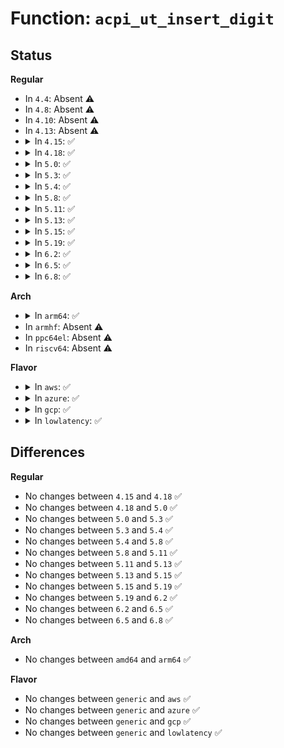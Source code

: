 # Function: <code>acpi_ut_insert_digit</code>

## Status
<b>Regular</b>
<ul>
<li>
In <code>4.4</code>: Absent ⚠️
</li>
<li>
In <code>4.8</code>: Absent ⚠️
</li>
<li>
In <code>4.10</code>: Absent ⚠️
</li>
<li>
In <code>4.13</code>: Absent ⚠️
</li>
<li>
<details>
<summary>In <code>4.15</code>: ✅</summary>

```c
acpi_status acpi_ut_insert_digit(u64 *accumulated_value, u32 base, int ascii_digit);
```

**Collision:** Unique Static

**Inline:** No

**Transformation:** False

**Instances:**

```
In drivers/acpi/acpica/utstrsuppt.c (ffffffff81586e43)
Location: drivers/acpi/acpica/utstrsuppt.c:333
Inline: False
Direct callers:
  - drivers/acpi/acpica/utstrsuppt.c:acpi_ut_convert_hex_string
  - drivers/acpi/acpica/utstrsuppt.c:acpi_ut_convert_decimal_string
  - drivers/acpi/acpica/utstrsuppt.c:acpi_ut_convert_octal_string
```
**Symbols:**

```
ffffffff81586e43-ffffffff81586f11: acpi_ut_insert_digit (STB_LOCAL)
```
</details>
</li>
<li>
<details>
<summary>In <code>4.18</code>: ✅</summary>

```c
acpi_status acpi_ut_insert_digit(u64 *accumulated_value, u32 base, int ascii_digit);
```

**Collision:** Unique Static

**Inline:** No

**Transformation:** False

**Instances:**

```
In drivers/acpi/acpica/utstrsuppt.c (ffffffff815bdfec)
Location: drivers/acpi/acpica/utstrsuppt.c:296
Inline: False
Direct callers:
  - drivers/acpi/acpica/utstrsuppt.c:acpi_ut_convert_hex_string
  - drivers/acpi/acpica/utstrsuppt.c:acpi_ut_convert_decimal_string
  - drivers/acpi/acpica/utstrsuppt.c:acpi_ut_convert_octal_string
```
**Symbols:**

```
ffffffff815bdfec-ffffffff815be0b6: acpi_ut_insert_digit (STB_LOCAL)
```
</details>
</li>
<li>
<details>
<summary>In <code>5.0</code>: ✅</summary>

```c
acpi_status acpi_ut_insert_digit(u64 *accumulated_value, u32 base, int ascii_digit);
```

**Collision:** Unique Static

**Inline:** No

**Transformation:** False

**Instances:**

```
In drivers/acpi/acpica/utstrsuppt.c (ffffffff815d7437)
Location: drivers/acpi/acpica/utstrsuppt.c:316
Inline: False
Direct callers:
  - drivers/acpi/acpica/utstrsuppt.c:acpi_ut_convert_hex_string
  - drivers/acpi/acpica/utstrsuppt.c:acpi_ut_convert_decimal_string
  - drivers/acpi/acpica/utstrsuppt.c:acpi_ut_convert_octal_string
```
**Symbols:**

```
ffffffff815d7437-ffffffff815d7501: acpi_ut_insert_digit (STB_LOCAL)
```
</details>
</li>
<li>
<details>
<summary>In <code>5.3</code>: ✅</summary>

```c
acpi_status acpi_ut_insert_digit(u64 *accumulated_value, u32 base, int ascii_digit);
```

**Collision:** Unique Static

**Inline:** No

**Transformation:** False

**Instances:**

```
In drivers/acpi/acpica/utstrsuppt.c (ffffffff81608e26)
Location: drivers/acpi/acpica/utstrsuppt.c:316
Inline: False
Direct callers:
  - drivers/acpi/acpica/utstrsuppt.c:acpi_ut_convert_hex_string
  - drivers/acpi/acpica/utstrsuppt.c:acpi_ut_convert_decimal_string
  - drivers/acpi/acpica/utstrsuppt.c:acpi_ut_convert_octal_string
```
**Symbols:**

```
ffffffff81608e26-ffffffff81608efd: acpi_ut_insert_digit (STB_LOCAL)
```
</details>
</li>
<li>
<details>
<summary>In <code>5.4</code>: ✅</summary>

```c
acpi_status acpi_ut_insert_digit(u64 *accumulated_value, u32 base, int ascii_digit);
```

**Collision:** Unique Static

**Inline:** No

**Transformation:** False

**Instances:**

```
In drivers/acpi/acpica/utstrsuppt.c (ffffffff8162a2cb)
Location: drivers/acpi/acpica/utstrsuppt.c:316
Inline: False
Direct callers:
  - drivers/acpi/acpica/utstrsuppt.c:acpi_ut_convert_hex_string
  - drivers/acpi/acpica/utstrsuppt.c:acpi_ut_convert_decimal_string
  - drivers/acpi/acpica/utstrsuppt.c:acpi_ut_convert_octal_string
```
**Symbols:**

```
ffffffff8162a2cb-ffffffff8162a3a2: acpi_ut_insert_digit (STB_LOCAL)
```
</details>
</li>
<li>
<details>
<summary>In <code>5.8</code>: ✅</summary>

```c
acpi_status acpi_ut_insert_digit(u64 *accumulated_value, u32 base, int ascii_digit);
```

**Collision:** Unique Static

**Inline:** No

**Transformation:** False

**Instances:**

```
In drivers/acpi/acpica/utstrsuppt.c (ffffffff816d6aaa)
Location: drivers/acpi/acpica/utstrsuppt.c:316
Inline: False
Direct callers:
  - drivers/acpi/acpica/utstrsuppt.c:acpi_ut_convert_hex_string
  - drivers/acpi/acpica/utstrsuppt.c:acpi_ut_convert_decimal_string
  - drivers/acpi/acpica/utstrsuppt.c:acpi_ut_convert_octal_string
```
**Symbols:**

```
ffffffff816d6aaa-ffffffff816d6b7b: acpi_ut_insert_digit (STB_LOCAL)
```
</details>
</li>
<li>
<details>
<summary>In <code>5.11</code>: ✅</summary>

```c
acpi_status acpi_ut_insert_digit(u64 *accumulated_value, u32 base, int ascii_digit);
```

**Collision:** Unique Static

**Inline:** No

**Transformation:** False

**Instances:**

```
In drivers/acpi/acpica/utstrsuppt.c (ffffffff816f4a55)
Location: drivers/acpi/acpica/utstrsuppt.c:331
Inline: False
Direct callers:
  - drivers/acpi/acpica/utstrsuppt.c:acpi_ut_convert_hex_string
  - drivers/acpi/acpica/utstrsuppt.c:acpi_ut_convert_decimal_string
  - drivers/acpi/acpica/utstrsuppt.c:acpi_ut_convert_octal_string
```
**Symbols:**

```
ffffffff816f4a55-ffffffff816f4b26: acpi_ut_insert_digit (STB_LOCAL)
```
</details>
</li>
<li>
<details>
<summary>In <code>5.13</code>: ✅</summary>

```c
acpi_status acpi_ut_insert_digit(u64 *accumulated_value, u32 base, int ascii_digit);
```

**Collision:** Unique Static

**Inline:** No

**Transformation:** False

**Instances:**

```
In drivers/acpi/acpica/utstrsuppt.c (ffffffff816d68f5)
Location: drivers/acpi/acpica/utstrsuppt.c:331
Inline: False
Direct callers:
  - drivers/acpi/acpica/utstrsuppt.c:acpi_ut_convert_hex_string
  - drivers/acpi/acpica/utstrsuppt.c:acpi_ut_convert_decimal_string
  - drivers/acpi/acpica/utstrsuppt.c:acpi_ut_convert_octal_string
```
**Symbols:**

```
ffffffff816d68f5-ffffffff816d69c3: acpi_ut_insert_digit (STB_LOCAL)
```
</details>
</li>
<li>
<details>
<summary>In <code>5.15</code>: ✅</summary>

```c
acpi_status acpi_ut_insert_digit(u64 *accumulated_value, u32 base, int ascii_digit);
```

**Collision:** Unique Static

**Inline:** No

**Transformation:** False

**Instances:**

```
In drivers/acpi/acpica/utstrsuppt.c (ffffffff8174e461)
Location: drivers/acpi/acpica/utstrsuppt.c:331
Inline: False
Direct callers:
  - drivers/acpi/acpica/utstrsuppt.c:acpi_ut_convert_hex_string
  - drivers/acpi/acpica/utstrsuppt.c:acpi_ut_convert_decimal_string
  - drivers/acpi/acpica/utstrsuppt.c:acpi_ut_convert_octal_string
```
**Symbols:**

```
ffffffff8174e461-ffffffff8174e52f: acpi_ut_insert_digit (STB_LOCAL)
```
</details>
</li>
<li>
<details>
<summary>In <code>5.19</code>: ✅</summary>

```c
acpi_status acpi_ut_insert_digit(u64 *accumulated_value, u32 base, int ascii_digit);
```

**Collision:** Unique Static

**Inline:** No

**Transformation:** False

**Instances:**

```
In drivers/acpi/acpica/utstrsuppt.c (ffffffff81880d1e)
Location: drivers/acpi/acpica/utstrsuppt.c:331
Inline: False
Direct callers:
  - drivers/acpi/acpica/utstrsuppt.c:acpi_ut_convert_hex_string
  - drivers/acpi/acpica/utstrsuppt.c:acpi_ut_convert_decimal_string
  - drivers/acpi/acpica/utstrsuppt.c:acpi_ut_convert_octal_string
```
**Symbols:**

```
ffffffff81880d1e-ffffffff81880df9: acpi_ut_insert_digit (STB_LOCAL)
```
</details>
</li>
<li>
<details>
<summary>In <code>6.2</code>: ✅</summary>

```c
acpi_status acpi_ut_insert_digit(u64 *accumulated_value, u32 base, int ascii_digit);
```

**Collision:** Unique Static

**Inline:** No

**Transformation:** False

**Instances:**

```
In drivers/acpi/acpica/utstrsuppt.c (ffffffff819c53d0)
Location: drivers/acpi/acpica/utstrsuppt.c:331
Inline: False
Direct callers:
  - drivers/acpi/acpica/utstrsuppt.c:acpi_ut_convert_hex_string
  - drivers/acpi/acpica/utstrsuppt.c:acpi_ut_convert_decimal_string
  - drivers/acpi/acpica/utstrsuppt.c:acpi_ut_convert_octal_string
```
**Symbols:**

```
ffffffff819c53d0-ffffffff819c54b5: acpi_ut_insert_digit (STB_LOCAL)
```
</details>
</li>
<li>
<details>
<summary>In <code>6.5</code>: ✅</summary>

```c
acpi_status acpi_ut_insert_digit(u64 *accumulated_value, u32 base, int ascii_digit);
```

**Collision:** Unique Static

**Inline:** No

**Transformation:** False

**Instances:**

```
In drivers/acpi/acpica/utstrsuppt.c (ffffffff81a0c7d0)
Location: drivers/acpi/acpica/utstrsuppt.c:331
Inline: False
Direct callers:
  - drivers/acpi/acpica/utstrsuppt.c:acpi_ut_convert_hex_string
  - drivers/acpi/acpica/utstrsuppt.c:acpi_ut_convert_decimal_string
  - drivers/acpi/acpica/utstrsuppt.c:acpi_ut_convert_octal_string
```
**Symbols:**

```
ffffffff81a0c7d0-ffffffff81a0c8b5: acpi_ut_insert_digit (STB_LOCAL)
```
</details>
</li>
<li>
<details>
<summary>In <code>6.8</code>: ✅</summary>

```c
acpi_status acpi_ut_insert_digit(u64 *accumulated_value, u32 base, int ascii_digit);
```

**Collision:** Unique Static

**Inline:** No

**Transformation:** False

**Instances:**

```
In drivers/acpi/acpica/utstrsuppt.c (ffffffff81a577a0)
Location: drivers/acpi/acpica/utstrsuppt.c:331
Inline: False
Direct callers:
  - drivers/acpi/acpica/utstrsuppt.c:acpi_ut_convert_hex_string
  - drivers/acpi/acpica/utstrsuppt.c:acpi_ut_convert_decimal_string
  - drivers/acpi/acpica/utstrsuppt.c:acpi_ut_convert_octal_string
```
**Symbols:**

```
ffffffff81a577a0-ffffffff81a57885: acpi_ut_insert_digit (STB_LOCAL)
```
</details>
</li>
</ul>
<b>Arch</b>
<ul>
<li>
<details>
<summary>In <code>arm64</code>: ✅</summary>

```c
acpi_status acpi_ut_insert_digit(u64 *accumulated_value, u32 base, int ascii_digit);
```

**Collision:** Unique Static

**Inline:** No

**Transformation:** False

**Instances:**

```
In drivers/acpi/acpica/utstrsuppt.c (ffff80001079e974)
Location: drivers/acpi/acpica/utstrsuppt.c:316
Inline: False
Direct callers:
  - drivers/acpi/acpica/utstrsuppt.c:acpi_ut_convert_hex_string
  - drivers/acpi/acpica/utstrsuppt.c:acpi_ut_convert_decimal_string
  - drivers/acpi/acpica/utstrsuppt.c:acpi_ut_convert_octal_string
```
**Symbols:**

```
ffff80001079e974-ffff80001079ea68: acpi_ut_insert_digit (STB_LOCAL)
```
</details>
</li>
<li>
In <code>armhf</code>: Absent ⚠️
</li>
<li>
In <code>ppc64el</code>: Absent ⚠️
</li>
<li>
In <code>riscv64</code>: Absent ⚠️
</li>
</ul>
<b>Flavor</b>
<ul>
<li>
<details>
<summary>In <code>aws</code>: ✅</summary>

```c
acpi_status acpi_ut_insert_digit(u64 *accumulated_value, u32 base, int ascii_digit);
```

**Collision:** Unique Static

**Inline:** No

**Transformation:** False

**Instances:**

```
In drivers/acpi/acpica/utstrsuppt.c (ffffffff816013b5)
Location: drivers/acpi/acpica/utstrsuppt.c:316
Inline: False
Direct callers:
  - drivers/acpi/acpica/utstrsuppt.c:acpi_ut_convert_hex_string
  - drivers/acpi/acpica/utstrsuppt.c:acpi_ut_convert_decimal_string
  - drivers/acpi/acpica/utstrsuppt.c:acpi_ut_convert_octal_string
```
**Symbols:**

```
ffffffff816013b5-ffffffff8160148c: acpi_ut_insert_digit (STB_LOCAL)
```
</details>
</li>
<li>
<details>
<summary>In <code>azure</code>: ✅</summary>

```c
acpi_status acpi_ut_insert_digit(u64 *accumulated_value, u32 base, int ascii_digit);
```

**Collision:** Unique Static

**Inline:** No

**Transformation:** False

**Instances:**

```
In drivers/acpi/acpica/utstrsuppt.c (ffffffff815ec870)
Location: drivers/acpi/acpica/utstrsuppt.c:316
Inline: False
Direct callers:
  - drivers/acpi/acpica/utstrsuppt.c:acpi_ut_convert_hex_string
  - drivers/acpi/acpica/utstrsuppt.c:acpi_ut_convert_decimal_string
  - drivers/acpi/acpica/utstrsuppt.c:acpi_ut_convert_octal_string
```
**Symbols:**

```
ffffffff815ec870-ffffffff815ec947: acpi_ut_insert_digit (STB_LOCAL)
```
</details>
</li>
<li>
<details>
<summary>In <code>gcp</code>: ✅</summary>

```c
acpi_status acpi_ut_insert_digit(u64 *accumulated_value, u32 base, int ascii_digit);
```

**Collision:** Unique Static

**Inline:** No

**Transformation:** False

**Instances:**

```
In drivers/acpi/acpica/utstrsuppt.c (ffffffff8161e5ab)
Location: drivers/acpi/acpica/utstrsuppt.c:316
Inline: False
Direct callers:
  - drivers/acpi/acpica/utstrsuppt.c:acpi_ut_convert_hex_string
  - drivers/acpi/acpica/utstrsuppt.c:acpi_ut_convert_decimal_string
  - drivers/acpi/acpica/utstrsuppt.c:acpi_ut_convert_octal_string
```
**Symbols:**

```
ffffffff8161e5ab-ffffffff8161e682: acpi_ut_insert_digit (STB_LOCAL)
```
</details>
</li>
<li>
<details>
<summary>In <code>lowlatency</code>: ✅</summary>

```c
acpi_status acpi_ut_insert_digit(u64 *accumulated_value, u32 base, int ascii_digit);
```

**Collision:** Unique Static

**Inline:** No

**Transformation:** False

**Instances:**

```
In drivers/acpi/acpica/utstrsuppt.c (ffffffff8163845b)
Location: drivers/acpi/acpica/utstrsuppt.c:316
Inline: False
Direct callers:
  - drivers/acpi/acpica/utstrsuppt.c:acpi_ut_convert_hex_string
  - drivers/acpi/acpica/utstrsuppt.c:acpi_ut_convert_decimal_string
  - drivers/acpi/acpica/utstrsuppt.c:acpi_ut_convert_octal_string
```
**Symbols:**

```
ffffffff8163845b-ffffffff81638532: acpi_ut_insert_digit (STB_LOCAL)
```
</details>
</li>
</ul>

## Differences
<b>Regular</b>
<ul>
<li>
No changes between <code>4.15</code> and <code>4.18</code> ✅
</li>
<li>
No changes between <code>4.18</code> and <code>5.0</code> ✅
</li>
<li>
No changes between <code>5.0</code> and <code>5.3</code> ✅
</li>
<li>
No changes between <code>5.3</code> and <code>5.4</code> ✅
</li>
<li>
No changes between <code>5.4</code> and <code>5.8</code> ✅
</li>
<li>
No changes between <code>5.8</code> and <code>5.11</code> ✅
</li>
<li>
No changes between <code>5.11</code> and <code>5.13</code> ✅
</li>
<li>
No changes between <code>5.13</code> and <code>5.15</code> ✅
</li>
<li>
No changes between <code>5.15</code> and <code>5.19</code> ✅
</li>
<li>
No changes between <code>5.19</code> and <code>6.2</code> ✅
</li>
<li>
No changes between <code>6.2</code> and <code>6.5</code> ✅
</li>
<li>
No changes between <code>6.5</code> and <code>6.8</code> ✅
</li>
</ul>
<b>Arch</b>
<ul>
<li>
No changes between <code>amd64</code> and <code>arm64</code> ✅
</li>
</ul>
<b>Flavor</b>
<ul>
<li>
No changes between <code>generic</code> and <code>aws</code> ✅
</li>
<li>
No changes between <code>generic</code> and <code>azure</code> ✅
</li>
<li>
No changes between <code>generic</code> and <code>gcp</code> ✅
</li>
<li>
No changes between <code>generic</code> and <code>lowlatency</code> ✅
</li>
</ul>
